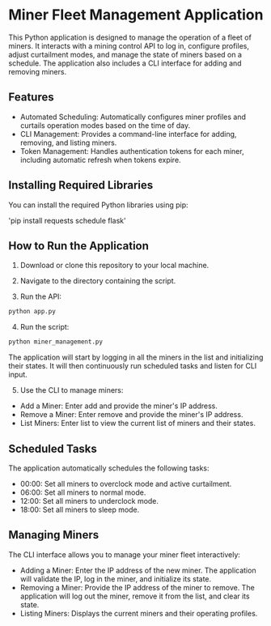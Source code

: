 # Miner Fleet Management Application
This Python application is designed to manage the operation of a fleet of miners. It interacts with a mining control API to log in, configure profiles, adjust curtailment modes, and manage the state of miners based on a schedule. The application also includes a CLI interface for adding and removing miners.

## Features
- Automated Scheduling: Automatically configures miner profiles and curtails operation modes based on the time of day.
- CLI Management: Provides a command-line interface for adding, removing, and listing miners.
- Token Management: Handles authentication tokens for each miner, including automatic refresh when tokens expire.

## Installing Required Libraries
You can install the required Python libraries using pip:

'pip install requests schedule flask'

## How to Run the Application
1. Download or clone this repository to your local machine.

2. Navigate to the directory containing the script.
3. Run the API:
```bash
python app.py
```
4. Run the script:
```bash
python miner_management.py
```
The application will start by logging in all the miners in the list and initializing their states. It will then continuously run scheduled tasks and listen for CLI input.

5. Use the CLI to manage miners:

- Add a Miner: Enter add and provide the miner's IP address.
- Remove a Miner: Enter remove and provide the miner's IP address.
- List Miners: Enter list to view the current list of miners and their states.

## Scheduled Tasks
The application automatically schedules the following tasks:

- 00:00: Set all miners to overclock mode and active curtailment.
- 06:00: Set all miners to normal mode.
- 12:00: Set all miners to underclock mode.
- 18:00: Set all miners to sleep mode.

## Managing Miners
The CLI interface allows you to manage your miner fleet interactively:

- Adding a Miner: Enter the IP address of the new miner. The application will validate the IP, log in the miner, and initialize its state.
- Removing a Miner: Provide the IP address of the miner to remove. The application will log out the miner, remove it from the list, and clear its state.
- Listing Miners: Displays the current miners and their operating profiles.
